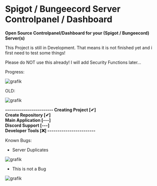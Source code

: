# Spigot / Bungeecord Server Controlpanel / Dashboard
**Open Source Controlpanel/Dashboard for your (Spigot / Bungeecord) Server(s)**

This Project is still in Development.
That means it is not finished yet and i first need to test some things!

Please do NOT use this already! I will add Security Functions later...

Progress:

![grafik](https://user-images.githubusercontent.com/82869044/115991636-b8100800-a5c9-11eb-95a3-e6c5301359dd.png)


OLD:

![grafik](https://user-images.githubusercontent.com/82869044/115973678-354e6500-a557-11eb-9517-1031e10ad600.png)


<html>
    <b>
        ------------------------
        Creating Project [✔]
        <br>
        Create Repository [✔]
        <br>
        Main Application [---]
        <br>
        Discord Support [---]
        <br>
        Developer Tools [❌]
        ------------------------
    </b>
</html>


Known Bugs:

- Server Duplicates

![grafik](https://user-images.githubusercontent.com/82869044/115992442-13dc9000-a5ce-11eb-9d48-d5f677fbc431.png)

- This is not a Bug

![grafik](https://user-images.githubusercontent.com/82869044/115998665-a38f3800-a5e8-11eb-980d-bed53ce08d56.png)



